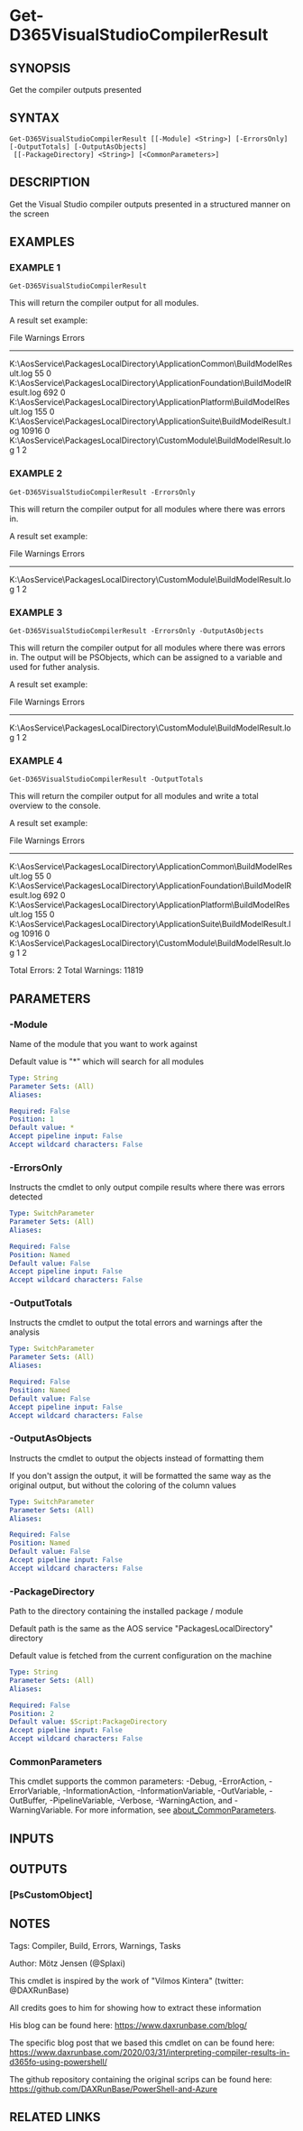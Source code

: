 ﻿---
external help file: d365fo.tools-help.xml
Module Name: d365fo.tools
online version:
schema: 2.0.0
---

# Get-D365VisualStudioCompilerResult

## SYNOPSIS
Get the compiler outputs presented

## SYNTAX

```
Get-D365VisualStudioCompilerResult [[-Module] <String>] [-ErrorsOnly] [-OutputTotals] [-OutputAsObjects]
 [[-PackageDirectory] <String>] [<CommonParameters>]
```

## DESCRIPTION
Get the Visual Studio compiler outputs presented in a structured manner on the screen

## EXAMPLES

### EXAMPLE 1
```
Get-D365VisualStudioCompilerResult
```

This will return the compiler output for all modules.

A result set example:

File                                                                                     Warnings Errors
----                                                                                     -------- ------
K:\AosService\PackagesLocalDirectory\ApplicationCommon\BuildModelResult.log                    55      0
K:\AosService\PackagesLocalDirectory\ApplicationFoundation\BuildModelResult.log               692      0
K:\AosService\PackagesLocalDirectory\ApplicationPlatform\BuildModelResult.log                 155      0
K:\AosService\PackagesLocalDirectory\ApplicationSuite\BuildModelResult.log                  10916      0
K:\AosService\PackagesLocalDirectory\CustomModule\BuildModelResult.log                          1      2

### EXAMPLE 2
```
Get-D365VisualStudioCompilerResult -ErrorsOnly
```

This will return the compiler output for all modules where there was errors in.

A result set example:

File                                                                                     Warnings Errors
----                                                                                     -------- ------
K:\AosService\PackagesLocalDirectory\CustomModule\BuildModelResult.log                          1      2

### EXAMPLE 3
```
Get-D365VisualStudioCompilerResult -ErrorsOnly -OutputAsObjects
```

This will return the compiler output for all modules where there was errors in.
The output will be PSObjects, which can be assigned to a variable and used for futher analysis.

A result set example:

File                                                                                     Warnings Errors
----                                                                                     -------- ------
K:\AosService\PackagesLocalDirectory\CustomModule\BuildModelResult.log                          1      2

### EXAMPLE 4
```
Get-D365VisualStudioCompilerResult -OutputTotals
```

This will return the compiler output for all modules and write a total overview to the console.

A result set example:

File                                                                                     Warnings Errors
----                                                                                     -------- ------
K:\AosService\PackagesLocalDirectory\ApplicationCommon\BuildModelResult.log                    55      0
K:\AosService\PackagesLocalDirectory\ApplicationFoundation\BuildModelResult.log               692      0
K:\AosService\PackagesLocalDirectory\ApplicationPlatform\BuildModelResult.log                 155      0
K:\AosService\PackagesLocalDirectory\ApplicationSuite\BuildModelResult.log                  10916      0
K:\AosService\PackagesLocalDirectory\CustomModule\BuildModelResult.log                          1      2


Total Errors: 2
Total Warnings: 11819

## PARAMETERS

### -Module
Name of the module that you want to work against

Default value is "*" which will search for all modules

```yaml
Type: String
Parameter Sets: (All)
Aliases:

Required: False
Position: 1
Default value: *
Accept pipeline input: False
Accept wildcard characters: False
```

### -ErrorsOnly
Instructs the cmdlet to only output compile results where there was errors detected

```yaml
Type: SwitchParameter
Parameter Sets: (All)
Aliases:

Required: False
Position: Named
Default value: False
Accept pipeline input: False
Accept wildcard characters: False
```

### -OutputTotals
Instructs the cmdlet to output the total errors and warnings after the analysis

```yaml
Type: SwitchParameter
Parameter Sets: (All)
Aliases:

Required: False
Position: Named
Default value: False
Accept pipeline input: False
Accept wildcard characters: False
```

### -OutputAsObjects
Instructs the cmdlet to output the objects instead of formatting them

If you don't assign the output, it will be formatted the same way as the original output, but without the coloring of the column values

```yaml
Type: SwitchParameter
Parameter Sets: (All)
Aliases:

Required: False
Position: Named
Default value: False
Accept pipeline input: False
Accept wildcard characters: False
```

### -PackageDirectory
Path to the directory containing the installed package / module

Default path is the same as the AOS service "PackagesLocalDirectory" directory

Default value is fetched from the current configuration on the machine

```yaml
Type: String
Parameter Sets: (All)
Aliases:

Required: False
Position: 2
Default value: $Script:PackageDirectory
Accept pipeline input: False
Accept wildcard characters: False
```

### CommonParameters
This cmdlet supports the common parameters: -Debug, -ErrorAction, -ErrorVariable, -InformationAction, -InformationVariable, -OutVariable, -OutBuffer, -PipelineVariable, -Verbose, -WarningAction, and -WarningVariable. For more information, see [about_CommonParameters](http://go.microsoft.com/fwlink/?LinkID=113216).

## INPUTS

## OUTPUTS

### [PsCustomObject]
## NOTES
Tags: Compiler, Build, Errors, Warnings, Tasks

Author: Mötz Jensen (@Splaxi)

This cmdlet is inspired by the work of "Vilmos Kintera" (twitter: @DAXRunBase)

All credits goes to him for showing how to extract these information

His blog can be found here:
https://www.daxrunbase.com/blog/

The specific blog post that we based this cmdlet on can be found here:
https://www.daxrunbase.com/2020/03/31/interpreting-compiler-results-in-d365fo-using-powershell/

The github repository containing the original scrips can be found here:
https://github.com/DAXRunBase/PowerShell-and-Azure

## RELATED LINKS
